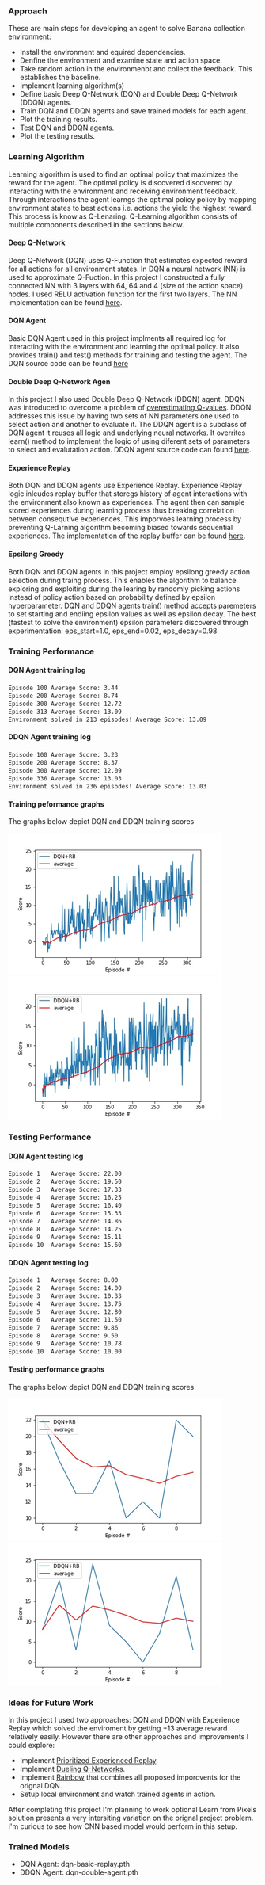 ### Approach

These are main steps for developing an agent to solve Banana collection environment:

* Install the environment and equired dependencies.
* Denfine the environment and examine state and action space.
* Take random action in the environmenbt and collect the feedback. This establishes the baseline.
* Implement learning algorithm(s)
* Define basic Deep Q-Network (DQN) and Double Deep Q-Network (DDQN) agents.
* Train DQN and DDQN agents and save trained models for each agent.
* Plot the training results.
* Test DQN and DDQN agents.
* Plot the testing resutls.

### Learning Algorithm

Learning algorithm is used to find an optimal policy that maximizes the reward for the agent. The optimal policy is discovered discovered by interacting with the environment and receiving environment feedback. Through interactions the agent learngs the optimal policy policy by mapping environment states to best actions i.e. actions the yield the highest reward. This process is know as Q-Lenaring. Q-Learning algorithm consists of multiple components described in the sections below.

#### Deep Q-Network

Deep Q-Network (DQN) uses Q-Function that estimates expected reward for all actions for all environment states. In DQN a neural network (NN) is used to approximate Q-Fuction. In this project I constructed a fully connected NN with 3 layers with 64, 64 and 4 (size of the action space) nodes. I used RELU activation function for the first two layers. The NN implementation can be found [here](dqn/model.py).

#### DQN Agent

Basic DQN Agent used in this project implments all required log for interacting with the environment and learning the optimal policy. It also provides train() and test() methods for training and testing the agent. The DQN source code can be found [here](dqn/agent.py)

#### Double Deep Q-Network Agen

In this project I also used Double Deep Q-Network (DDQN) agent. DDQN was introduced to overcome a problem of [overestimating Q-values](https://www.ri.cmu.edu/pub_files/pub1/thrun_sebastian_1993_1/thrun_sebastian_1993_1.pdf). DDQN addresses this issue by having two sets of NN parameters one used to select action and another to evaluate it. The DDQN agent is a subclass of DQN agent it reuses all logic and underlying neural networks. It overrites learn() method to implement the logic of using diferent sets of parameters to select and evalutation action. DDQN agent source code can found [here](dqn/doubleagent.py).

#### Experience Replay

Both DQN and DDQN agents use Experience Replay. Experience Replay logic inlcudes replay buffer that storegs history of agent interactions with the environment also known as experiences. The agent then can sample stored experiences during learning process thus breaking correlation between consequtive experiences. This imporvoes learning process by preventing Q-Larning algorithm becoming biased towards sequential experiences. The implementation of the replay buffer can be found
[here](dqn/replaybuffer.py).

#### Epsilong Greedy

Both DQN and DDQN agents in this project employ epsilong greedy action selection during traing process. This enables the algorithm to balance exploring and exploiting during the learing by randomly picking actions instead of policy action based on probability defined by epsilon hyperparameter. DQN and DDQN agents train() method accepts paremeters to set starting and endiing epsilon values as well as epsilon decay. The best (fastest to solve the environment) epsilon parameters discovered through experimentation: eps_start=1.0, eps_end=0.02, eps_decay=0.98

### Training Performance 

#### DQN Agent training log

```
Episode 100	Average Score: 3.44
Episode 200	Average Score: 8.74
Episode 300	Average Score: 12.72
Episode 313	Average Score: 13.09
Environment solved in 213 episodes!	Average Score: 13.09
```

#### DDQN Agent training log

```
Episode 100	Average Score: 3.23
Episode 200	Average Score: 8.37
Episode 300	Average Score: 12.09
Episode 336	Average Score: 13.03
Environment solved in 236 episodes!	Average Score: 13.03
```

#### Training peformance graphs

The graphs below depict DQN and DDQN training scores

![plot of rewards](dqn-replay-graph.jpg)
![plot of rewards](ddqn-replay-graph.jpg)

### Testing Performance

#### DQN Agent testing log

```
Episode 1	Average Score: 22.00
Episode 2	Average Score: 19.50
Episode 3	Average Score: 17.33
Episode 4	Average Score: 16.25
Episode 5	Average Score: 16.40
Episode 6	Average Score: 15.33
Episode 7	Average Score: 14.86
Episode 8	Average Score: 14.25
Episode 9	Average Score: 15.11
Episode 10	Average Score: 15.60
```

#### DDQN Agent testing log

```
Episode 1	Average Score: 8.00
Episode 2	Average Score: 14.00
Episode 3	Average Score: 10.33
Episode 4	Average Score: 13.75
Episode 5	Average Score: 12.80
Episode 6	Average Score: 11.50
Episode 7	Average Score: 9.86
Episode 8	Average Score: 9.50
Episode 9	Average Score: 10.78
Episode 10	Average Score: 10.00
```

#### Testing performance graphs

The graphs below depict DQN and DDQN training scores

![plot of rewards](dqn-replay-test-graph.jpg)
![plot of rewards](ddqn-replay-test-graph.jpg)

### Ideas for Future Work

In this project I used two approaches: DQN and DDQN with Experience Replay which solved the enviroment by getting +13 average reward relatively easily. However there are other approaches and improvements I could explore:

- Implement [Prioritized Experienced Replay](https://arxiv.org/abs/1511.05952).
- Implement [Dueling Q-Networks](https://arxiv.org/abs/1511.06581).
- Implement [Rainbow](https://arxiv.org/abs/1710.02298) that combines all proposed imporovents for the orignal DQN.
- Setup local environment and watch trained agents in action.

After completing this project I'm planning to work optional Learn from Pixels solution presents a very intersiting variation on the orignal project problem. I'm curious to see how CNN based model would perform in this setup.

### Trained Models

* DQN Agent: dqn-basic-replay.pth
* DDQN Agent: dqn-double-agent.pth
